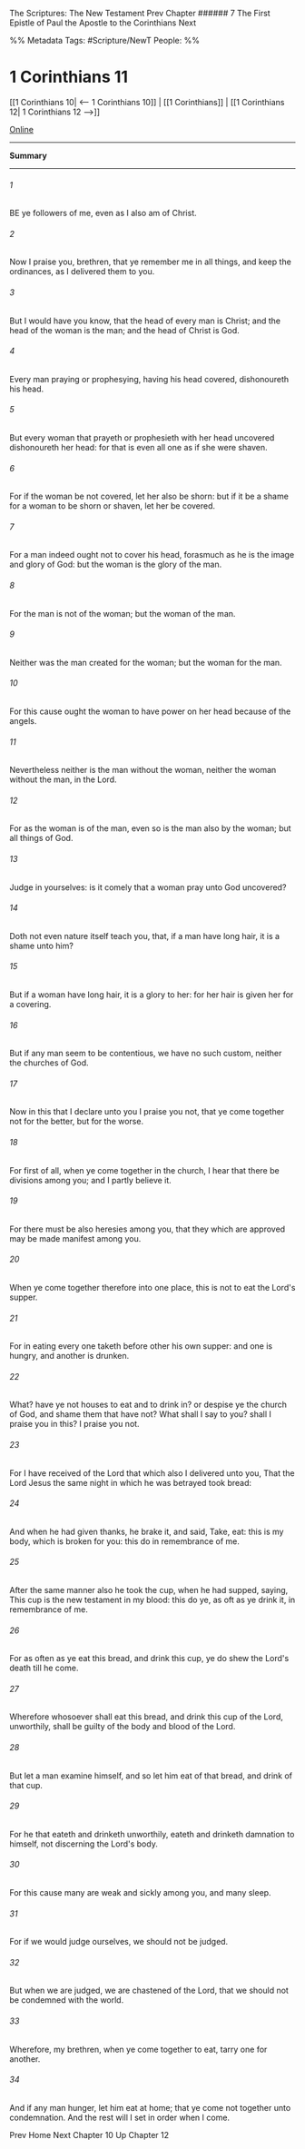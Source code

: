 The Scriptures: The New Testament
Prev
Chapter ###### 7
The First Epistle of Paul the Apostle to the Corinthians
Next

%% Metadata
Tags: #Scripture/NewT
People: 
%%
# 1 Corinthians 11
[[1 Corinthians 10| <-- 1 Corinthians 10]] | [[1 Corinthians]] | [[1 Corinthians 12| 1 Corinthians 12 -->]]

[Online](https://churchofjesuschrist.org/study/scriptures/nt/1-cor/11?lang=eng)

---
__Summary__



---
###### 1
BE ye followers of me, even as I also am of Christ.
###### 2
Now I praise you, brethren, that ye remember me in all things, and keep the ordinances, as I delivered them to you.
###### 3
But I would have you know, that the head of every man is Christ; and the head of the woman is the man; and the head of Christ is God.
###### 4
Every man praying or prophesying, having his head covered, dishonoureth his head.
###### 5
But every woman that prayeth or prophesieth with her head uncovered dishonoureth her head: for that is even all one as if she were shaven.
###### 6
For if the woman be not covered, let her also be shorn: but if it be a shame for a woman to be shorn or shaven, let her be covered.
###### 7
For a man indeed ought not to cover his head, forasmuch as he is the image and glory of God: but the woman is the glory of the man.
###### 8
For the man is not of the woman; but the woman of the man.
###### 9
Neither was the man created for the woman; but the woman for the man.
###### 10
For this cause ought the woman to have power on her head because of the angels.
###### 11
Nevertheless neither is the man without the woman, neither the woman without the man, in the Lord.
###### 12
For as the woman is of the man, even so is the man also by the woman; but all things of God.
###### 13
Judge in yourselves: is it comely that a woman pray unto God uncovered?
###### 14
Doth not even nature itself teach you, that, if a man have long hair, it is a shame unto him?
###### 15
But if a woman have long hair, it is a glory to her: for her hair is given her for a covering.
###### 16
But if any man seem to be contentious, we have no such custom, neither the churches of God.
###### 17
Now in this that I declare unto you I praise you not, that ye come together not for the better, but for the worse.
###### 18
For first of all, when ye come together in the church, I hear that there be divisions among you; and I partly believe it.
###### 19
For there must be also heresies among you, that they which are approved may be made manifest among you.
###### 20
When ye come together therefore into one place, this is not to eat the Lord's supper.
###### 21
For in eating every one taketh before other his own supper: and one is hungry, and another is drunken.
###### 22
What? have ye not houses to eat and to drink in? or despise ye the church of God, and shame them that have not? What shall I say to you? shall I praise you in this? I praise you not.
###### 23
For I have received of the Lord that which also I delivered unto you, That the Lord Jesus the same night in which he was betrayed took bread:
###### 24
And when he had given thanks, he brake it, and said, Take, eat: this is my body, which is broken for you: this do in remembrance of me.
###### 25
After the same manner also he took the cup, when he had supped, saying, This cup is the new testament in my blood: this do ye, as oft as ye drink it, in remembrance of me.
###### 26
For as often as ye eat this bread, and drink this cup, ye do shew the Lord's death till he come.
###### 27
Wherefore whosoever shall eat this bread, and drink this cup of the Lord, unworthily, shall be guilty of the body and blood of the Lord.
###### 28
But let a man examine himself, and so let him eat of that bread, and drink of that cup.
###### 29
For he that eateth and drinketh unworthily, eateth and drinketh damnation to himself, not discerning the Lord's body.
###### 30
For this cause many are weak and sickly among you, and many sleep.
###### 31
For if we would judge ourselves, we should not be judged.
###### 32
But when we are judged, we are chastened of the Lord, that we should not be condemned with the world.
###### 33
Wherefore, my brethren, when ye come together to eat, tarry one for another.
###### 34
And if any man hunger, let him eat at home; that ye come not together unto condemnation. And the rest will I set in order when I come.

Prev
Home
Next
Chapter 10
Up
Chapter 12




